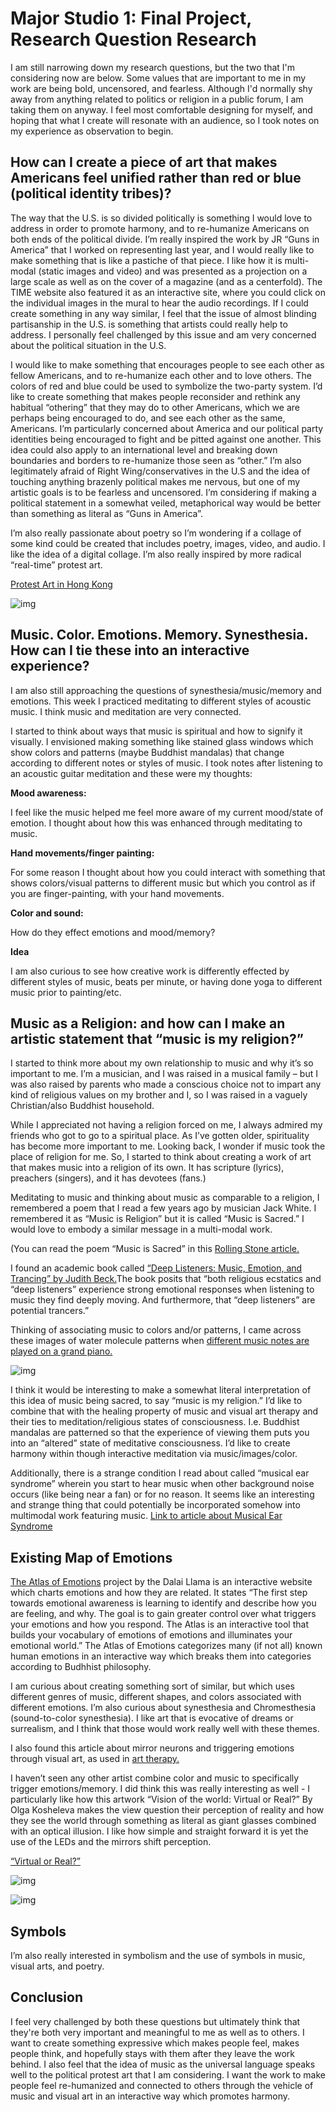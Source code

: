 
# Major Studio 1: Final Project, Research Question Research

I am still narrowing down my research questions, but the two that I'm considering now are below. Some values that are important to me in my work are being bold, uncensored, and fearless.  Although I'd normally shy away from anything related to politics or religion in a public forum, I am taking them on anyway.  I feel most comfortable designing for myself, and hoping that what I create will resonate with an audience, so I took notes on my experience as observation to begin.

## How can I create a piece of art that makes Americans feel unified rather than red or blue (political identity tribes)? 

The way that the U.S. is so divided politically is something I would love to address in order to promote harmony, and to re-humanize Americans on both ends of the political divide. I’m really inspired the work by JR “Guns in America” that I worked on representing last year, and I would really like to make something that is like a pastiche of that piece. I like how it is multi-modal (static images and video) and was presented as a projection on a large scale as well as on the cover of a magazine (and as a centerfold).  The TIME website also featured it as an interactive site, where you could click on the individual images in the mural to hear the audio recordings.  If I could create something in any way similar, I feel that the issue of almost blinding partisanship in the U.S. is something that artists could really help to address. I personally feel challenged by this issue and am very concerned about the political situation in the U.S.

I would like to make something that encourages people to see each other as fellow Americans, and to re-humanize each other and to love others.  The colors of red and blue could be used to symbolize the two-party system. I’d like to create something that makes people reconsider and rethink any habitual “othering” that they may do to other Americans, which we are perhaps being encouraged to do, and see each other as the same, Americans. I’m particularly concerned about America and our political party identities being encouraged to fight and be pitted against one another. This idea could also apply to an international level and breaking down boundaries and borders to re-humanize those seen as “other.” I’m also legitimately afraid of Right Wing/conservatives in the U.S and the idea of touching anything brazenly political makes me nervous, but one of my artistic goals is to be fearless and uncensored. I’m considering if making a political statement in a somewhat veiled, metaphorical way would be better than something as literal as “Guns in America”.

I’m also really passionate about poetry so I’m wondering if a collage of some kind could be created that includes poetry, images, video, and audio. I like the idea of a digital collage. I’m also really inspired by more radical “real-time” protest art. 

[Protest Art in Hong Kong](https://news.artnet.com/art-world/hong-kong-artists-protest-1622485) 

![img](img/handpainted.jpeg)

## Music. Color. Emotions. Memory. Synesthesia. How can I tie these into an interactive experience? 
I am also still approaching the questions of synesthesia/music/memory and emotions. This week I practiced meditating to different styles of acoustic music. I think music and meditation are very connected.

I started to think about ways that music is spiritual and how to signify it visually. I envisioned making something like stained glass windows which show colors and patterns (maybe Buddhist mandalas) that change according to different notes or styles of music. I took notes after listening to an acoustic guitar meditation and these were my thoughts:

**Mood awareness:** 

I feel like the music helped me feel more aware of my current mood/state of emotion. I thought about how this was enhanced through meditating to music.

**Hand movements/finger painting:** 

For some reason I thought about how you could interact with something that shows colors/visual patterns to different music but which you control as if you are finger-painting, with your hand movements.

**Color and sound:** 

How do they effect emotions and mood/memory?

**Idea**

I am also curious to see how creative work is differently effected by different styles of music, beats per minute, or having done yoga to different music prior to painting/etc.

## Music as a Religion: and how can I make an artistic statement that “music is my religion?” 
I started to think more about my own relationship to music and why it’s so important to me. I’m a musician, and I was raised in a musical family – but I was also raised by parents who made a conscious choice not to impart any kind of religious values on my brother and I, so I was raised in a vaguely Christian/also Buddhist household.

While I appreciated not having a religion forced on me, I always admired my friends who got to go to a spiritual place. As I’ve gotten older, spirituality has become more important to me. Looking back, I wonder if music took the place of religion for me. So, I started to think about creating a work of art that makes music into a religion of its own. It has scripture (lyrics), preachers (singers), and it has devotees (fans.)

Meditating to music and thinking about music as comparable to a religion, I remembered a poem that I read a few years ago by musician Jack White. I remembered it as “Music is Religion” but it is called “Music is Sacred.” I would love to embody a similar message in a multi-modal work.

(You can read the poem “Music is Sacred” in this [Rolling Stone article.](https://www.rollingstone.com/music/music-news/jack-white-pens-poem-music-is-sacred-237531/)


I found an academic book called [“Deep Listeners: Music, Emotion, and Trancing” by Judith Beck.](https://web.stanford.edu/group/brainwaves/2006/Becker-DeepListenersLecture.pdf)The book posits that “both religious ecstatics and “deep listeners” experience strong emotional responses when listening to music they find deeply moving. And furthermore, that “deep listeners” are potential trancers.”  


Thinking of associating music to colors and/or patterns, I came across these images of water molecule patterns when [different music notes are played on a grand piano.](https://www.youtube.com/watch?v=9al397N6Tzs)

![img](img/PianoNotesinaBowlofWater.jpeg)

I think it would be interesting to make a somewhat literal interpretation of this idea of music being sacred, to say “music is my religion.” I’d like to combine that with the healing property of music and visual art therapy and their ties to meditation/religious states of consciousness. I.e. Buddhist mandalas are patterned so that the experience of viewing them puts you into an “altered” state of meditative consciousness. I’d like to create harmony within though interactive meditation via music/images/color.  

Additionally, there is a strange condition I read about called “musical ear syndrome” wherein you start to hear music when other background noise occurs (like being near a fan) or for no reason. It seems like an interesting and strange thing that could potentially be incorporated somehow into multimodal work featuring music. [Link to article about Musical Ear Syndrome](https://hearinglosshelp.com/blog/apophenia-audio-pareidolia-and-musical-ear-syndrome/)

## Existing Map of Emotions 

[The Atlas of Emotions](http://atlasofemotions.org/) project by the Dalai Llama is an interactive website which charts emotions and how they are related. It states “The first step towards emotional awareness is learning to identify and describe how you are feeling, and why.  The goal is to gain greater control over what triggers your emotions and how you respond. The Atlas is an interactive tool that builds your vocabulary of emotions of emotions and illuminates your emotional world.” The Atlas of Emotions categorizes many (if not all) known human emotions in an interactive way which breaks them into categories according to Budhhist philosophy.

I am curious about creating something sort of similar, but which uses different genres of music, different shapes, and colors associated with different emotions. I’m also curious about synesthesia and Chromesthesia (sound-to-color synesthesia). I like art that is evocative of dreams or surrealism, and I think that those would work really well with these themes.

I also found this article about mirror neurons and triggering emotions through visual art, as used in [art therapy.](https://www.tandfonline.com/doi/abs/10.1080/07421656.2010.10129385)

I haven’t seen any other artist combine color and music to specifically trigger emotions/memory. I did think this was really interesting as well -
I particularly like how this artwork “Vision of the world: Virtual or Real?” By Olga Kosheleva makes the view question their perception of reality and how they see the world through something as literal as giant glasses combined with an optical illusion. I like how simple and straight forward it is yet the use of the LEDs and the mirrors shift perception.

[“Virtual or Real?”](https://olgakosheleva.com/artwork/vision-of-the-world-virtual-or-real/)

![img](img/virtualorreal.jpeg)

![img](img/virtualorreal2.jpeg)


## Symbols

I’m also really interested in symbolism and the use of symbols in music, visual arts, and poetry.

## Conclusion

I feel very challenged by both these questions but ultimately think that they're both very important and meaningful to me as well as to others. I want to create something expressive which makes people feel, makes people think, and hopefully stays with them after they leave the work behind. I also feel that the idea of music as the universal language speaks well to the political protest art that I am considering. I want the work to make people feel re-humanized and connected to others through the vehicle of music and visual art in an interactive way which promotes harmony.

